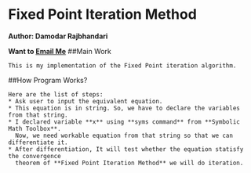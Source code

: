 # Fixed Point Iteration Method
**Author: Damodar Rajbhandari** 

**Want to [Email Me](damicristi7@live.com)**
##Main Work
```
This is my implementation of the Fixed Point iteration algorithm.
```
##How Program Works?
```
Here are the list of steps:
* Ask user to input the equivalent equation.
* This equation is in string. So, we have to declare the variables from that string.
* I declared variable **x** using **syms command** from **Symbolic Math Toolbox**. 
  Now, we need workable equation from that string so that we can differentiate it.
* After differentiation, It will test whether the equation statisfy the convergence 
  theorem of **Fixed Point Iteration Method** we will do iteration. 
```
